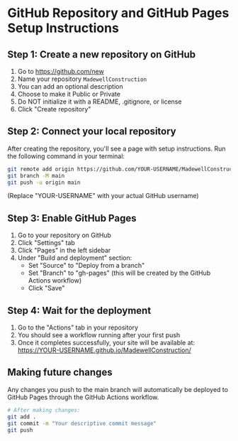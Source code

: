 # GitHub Repository and GitHub Pages Setup Instructions

## Step 1: Create a new repository on GitHub
1. Go to https://github.com/new
2. Name your repository `MadewellConstruction`
3. You can add an optional description
4. Choose to make it Public or Private
5. Do NOT initialize it with a README, .gitignore, or license
6. Click "Create repository"

## Step 2: Connect your local repository
After creating the repository, you'll see a page with setup instructions. Run the following command in your terminal:

```bash
git remote add origin https://github.com/YOUR-USERNAME/MadewellConstruction.git
git branch -M main
git push -u origin main
```
(Replace "YOUR-USERNAME" with your actual GitHub username)

## Step 3: Enable GitHub Pages
1. Go to your repository on GitHub
2. Click "Settings" tab
3. Click "Pages" in the left sidebar
4. Under "Build and deployment" section:
   - Set "Source" to "Deploy from a branch"
   - Set "Branch" to "gh-pages" (this will be created by the GitHub Actions workflow)
   - Click "Save"

## Step 4: Wait for the deployment
1. Go to the "Actions" tab in your repository
2. You should see a workflow running after your first push
3. Once it completes successfully, your site will be available at:
   https://YOUR-USERNAME.github.io/MadewellConstruction/

## Making future changes
Any changes you push to the main branch will automatically be deployed to GitHub Pages through the GitHub Actions workflow.

```bash
# After making changes:
git add .
git commit -m "Your descriptive commit message"
git push
``` 